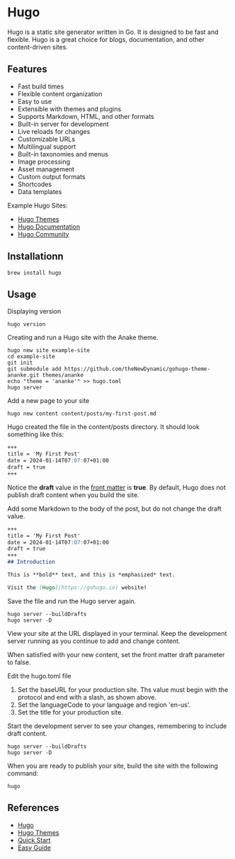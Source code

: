 # Hugo

Hugo is a static site generator written in Go.  It is designed to be fast and flexible.  Hugo is a great choice for blogs, documentation, and other content-driven sites.

## Features

- Fast build times
- Flexible content organization
- Easy to use
- Extensible with themes and plugins
- Supports Markdown, HTML, and other formats
- Built-in server for development
- Live reloads for changes
- Customizable URLs
- Multilingual support
- Built-in taxonomies and menus
- Image processing
- Asset management
- Custom output formats
- Shortcodes
- Data templates

Example Hugo Sites:

- [Hugo Themes](https://themes.gohugo.io)
- [Hugo Documentation](https://gohugo.io/documentation/)
- [Hugo Community](https://discourse.gohugo.io)

## Installationn

```Shell
brew install hugo
```

## Usage

Displaying version

```Shell
hugo version
```

Creating and run a Hugo site with the Anake theme.

```Shell
hugo new site example-site
cd example-site
git init
git submodule add https://github.com/theNewDynamic/gohugo-theme-ananke.git themes/ananke
echo "theme = 'ananke'" >> hugo.toml
hugo server
```

Add a new page to your site

```Shell
hugo new content content/posts/my-first-post.md
```

Hugo created the file in the content/posts directory. It should look something like this:

```Markdown
+++
title = 'My First Post'
date = 2024-01-14T07:07:07+01:00
draft = true
+++
```

Notice the **draft** value in the [front matter](https://gohugo.io/content-management/front-matter/) is **true**.  By default, Hugo does not publish draft content when you build the site.


Add some Markdown to the body of the post, but do not change the draft value.

```Markdown
+++
title = 'My First Post'
date = 2024-01-14T07:07:07+01:00
draft = true
+++
## Introduction

This is **bold** text, and this is *emphasized* text.

Visit the [Hugo](https://gohugo.io) website!
```

Save the file and run the Hugo server again.

```Shell
hugo server --buildDrafts
hugo server -D
```

View your site at the URL displayed in your terminal. Keep the development server running as you continue to add and change content.

When satisfied with your new content, set the front matter draft parameter to false.


Edit the hugo.toml file 

1. Set the baseURL for your production site.  Ths value must begin with the protocol and end with a slash, as shown above.
2. Set the languageCode to your language and region 'en-us'.
3. Set the title for your production site.

Start the development server to see your changes, remembering to include draft content.

```Shell
hugo server --buildDrafts
hugo server -D
```

When you are ready to publish your site, build the site with the following command:

```Shell
hugo
```

## References

- [Hugo](https://gohugo.io)
- [Hugo Themes](https://themes.gohugo.io)
- [Quick Start](https://gohugo.io/getting-started/quick-start/)
- [Easy Guide](https://www.ii.com/easy-way-play-with-hugo-theme-examplesite/)
